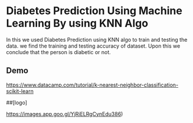 
# Diabetes Prediction Using Machine Learning By using KNN Algo

In this we used Diabetes Prediction using KNN algo to train and testing the data.
we find the training and testing accuracy of dataset.
Upon this we conclude that the person is diabetic or not.

## Demo


https://www.datacamp.com/tutorial/k-nearest-neighbor-classification-scikit-learn

##[logo]

https://images.app.goo.gl/YjRiELRgCynEdu386)

